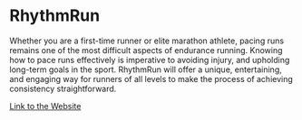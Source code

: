 # RhythmRun
Whether you are a first-time runner or elite marathon athlete, pacing runs remains one of the most difficult aspects of endurance running. Knowing how to pace runs effectively is imperative to avoiding injury, and upholding long-term goals in the sport. RhythmRun will offer a unique, entertaining, and engaging way for runners of all levels to make the process of achieving consistency straightforward. 

[Link to the Website](https://euhystho.github.io/rhythm-run/)
